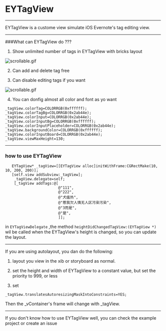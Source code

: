 # EYTagView

------

EYTagView is a custome view simulate iOS Evernote's tag editing view.

---

###What can EYTagView do ???

1. Show unlimited number of tags in EYTagView with bricks layout

![scrollable.gif](https://raw.githubusercontent.com/ygweric/EYTagView/master/screenshots/1scrollable.gif)


2. Can add and delete tag free

3. Can disable editing tags if you want

![scrollable.gif](https://raw.githubusercontent.com/ygweric/EYTagView/master/screenshots/1editable.gif)

4. You can donfig almost all color and font as yo want

```
_tagView.colorTag=COLORRGB(0xffffff);
_tagView.colorTagBg=COLORRGB(0x2ab44e);
_tagView.colorInput=COLORRGB(0x2ab44e);
_tagView.colorInputBg=COLORRGB(0xffffff);
_tagView.colorInputPlaceholder=COLORRGB(0x2ab44e);
_tagView.backgroundColor=COLORRGB(0xffffff);
_tagView.colorInputBoard=COLORRGB(0x2ab44e);
_tagView.viewMaxHeight=130;
```



---
### how to use EYTagView

```Object-C
   EYTagView* _tagView=[[EYTagView alloc]initWithFrame:CGRectMake(10, 10, 200, 200)];
   [self.view addSubview:_tagView];
    _tagView.delegate=self;
    [_tagView addTags:@[
                        @"111",
                        @"222",
                        @"犬瘟热",
                        @"惹我欠人情无人区污染污染",
                        @"3而是",
                        @"是",
                        ]];
```
in `EYTagViewDelegate` ,the method `heightDidChangedTagView:(EYTagView *)` wil be called when the EYTagView's height is changed, so you can update the layout.

---

If you are using autolayout, you dan do the following:

1. layout you view in the xib or storyboard as normal. 

2. set the height and width of EYTagView to a constant value, but set the priority to 999, or less

3. set
```
_tagView.translatesAutoresizingMaskIntoConstraints=YES;
```

Then the _vContainer's frame will change with _tagView.

---
If you don't know how to use EYTagView well, you can check the example project or create an issue
